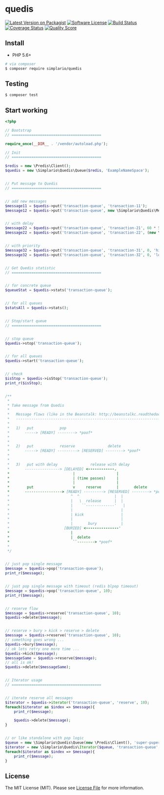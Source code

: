# quedis

[![Latest Version on Packagist][ico-version]][link-packagist]
[![Software License][ico-license]](LICENSE.md)
[![Build Status][ico-travis]][link-travis]
[![Coverage Status][ico-scrutinizer]][link-scrutinizer]
[![Quality Score][ico-code-quality]][link-code-quality]


## Install
- PHP 5.6+

``` bash
# via composer
$ composer require simplario/quedis
```


## Testing
``` bash
$ composer test
```


## Start working

``` php
<?php

// Bootstrap
// =========================================

require_once(__DIR__ . '/vendor/autoload.php');

// Init
// =========================================

$redis = new \Predis\Client();
$quedis = new \Simplario\Quedis\Queue($redis, 'ExampleNameSpace');


// Put message to Quedis
// =========================================


// add new messages
$message11 = $quedis->put('transaction-queue', 'transaction-11');
$message12 = $quedis->put('transaction-queue', new \Simplario\Quedis\Message('transaction-12'));


// with delay
$message22 = $quedis->put('transaction-queue', 'transaction-21', 60 * 5);
$message22 = $quedis->put('transaction-queue', 'transaction-22', (new \DateTime())->modify('+1 day'));


// with priority
$message32 = $quedis->put('transaction-queue', 'transaction-31', 0, 'high');
$message32 = $quedis->put('transaction-queue', 'transaction-32', 0, 'low');


// Get Quedis statistic
// =========================================


// for concrete queue
$queueStat = $quedis->stats('transaction-queue');


// for all queues
$statsAll = $quedis->stats();


// Stop/start queue
// =========================================


// stop queue
$quedis->stop('transaction-queue');


// for all queues
$quedis->start('transaction-queue');


// check
$isStop = $quedis->isStop('transaction-queue');
print_r($isStop);


/**
 *
 * Take message from Quedis
 *
 *   Message flows (like in the Beanstalk: http://beanstalkc.readthedocs.io/en/latest/tutorial.html )
 *   ------------------------------------------------------------------------------------------------
 *
 *   1)   put            pop
 *       -----> [READY] --------> *poof*
 *
 *
 *   2)   put            reserve               delete
 *       -----> [READY] ---------> [RESERVED] --------> *poof*
 *
 *
 *   3)   put with delay               release with delay
 *       ----------------> [DELAYED] <------------.
 *                             |                   |
 *                             | (time passes)     |
 *                             |                   |
 *        put                  v     reserve       |       delete
 *       -----------------> [READY] ---------> [RESERVED] --------> *poof*
 *                            ^  ^                |  |
 *                            |   \  release      |  |
 *                            |    ``-------------'   |
 *                            |                      |
 *                            | kick                 |
 *                            |                      |
 *                            |       bury           |
 *                         [BURIED] <---------------'
 *                            |
 *                            |  delete
 *                             ``--------> *poof*
 *
 */


// just pop single message
$message = $quedis->pop('transaction-queue');
print_r($message);


// just pop single message with timeout (redis blpop timeout)
$message = $quedis->pop('transaction-queue', 10);
print_r($message);


// reserve flow
$message = $quedis->reserve('transaction-queue', 10);
$quedis->delete($message);


// reserve > bury > kick > reserve > delete
$message = $quedis->reserve('transaction-queue', 10);
// something goes wrong ...
$quedis->bury($message);
// ok lets retry one more time ...
$quedis->kick($message);
$messageSame = $quedis->reserve($message);
// all is ok!
$quedis->delete($messageSame);


// Iterator usage
// =========================================


// iterate reserve all messages
$iterator = $quedis->iterator('transaction-queue', 'reserve', 10);
foreach($iterator as $index => $message){
    print_r($message);

    $quedis->delete($message);
}


// or like standalone with pop logic
$queue = new \Simplario\Quedis\Queue(new \Predis\Client(), 'super-puper-quedis');
$iterator = new \Simplario\Quedis\Iterator($queue, 'transaction-queue', 'pop', 10);
foreach($iterator as $index => $message){
    print_r($message);
}


```


## License

The MIT License (MIT). Please see [License File](LICENSE.md) for more information.

[ico-version]: https://img.shields.io/packagist/v/simplario/quedis.svg
[ico-license]: https://img.shields.io/badge/license-MIT-brightgreen.svg
[ico-travis]: https://img.shields.io/travis/simplario/quedis/master.svg
[ico-scrutinizer]: https://img.shields.io/scrutinizer/coverage/g/simplario/quedis.svg
[ico-code-quality]: https://img.shields.io/scrutinizer/g/simplario/quedis.svg
[ico-downloads]: https://img.shields.io/packagist/dt/simplario/quedis.svg

[link-packagist]: https://packagist.org/packages/simplario/quedis
[link-travis]: https://travis-ci.org/simplario/quedis
[link-scrutinizer]: https://scrutinizer-ci.com/g/simplario/quedis/code-structure
[link-code-quality]: https://scrutinizer-ci.com/g/simplario/quedis
[link-author]: https://github.com/vlad-groznov
[link-contributors]: ../../contributors
